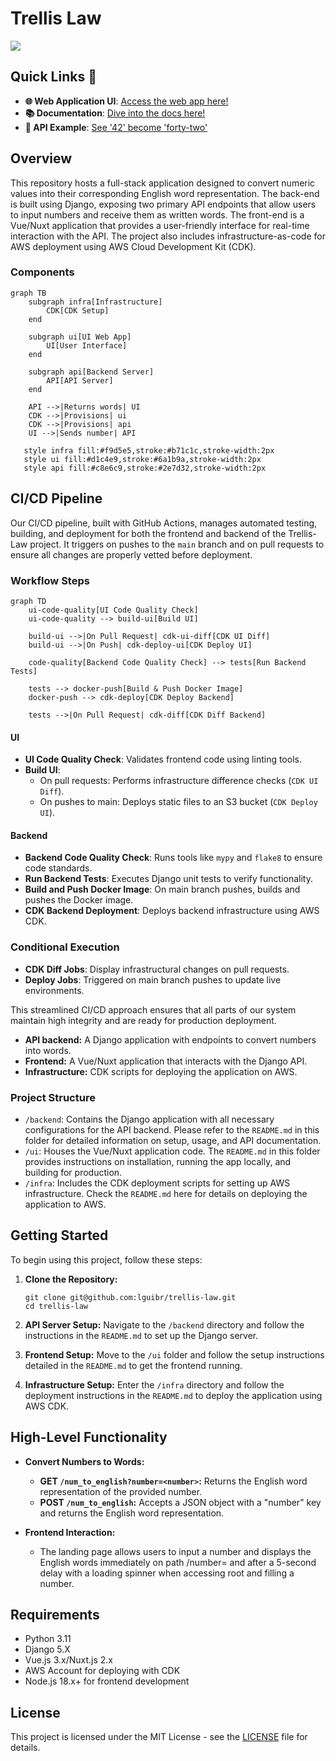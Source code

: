 # Trellis Law

![](https://github.com/lguibr/trellis-law/actions/workflows/ci.yml/badge.svg)

## Quick Links 🚀

- **🌐 Web Application UI**: [Access the web app here!](https://number2word.luisguilher.me/)
- **📚 Documentation**: [Dive into the docs here!](https://word2vector.luisguilher.me/docs)
- **🔗 API Example**: [See '42' become 'forty-two'](https://word2vector.luisguilher.me/num_to_english/42)

## Overview

This repository hosts a full-stack application designed to convert numeric values into their corresponding English word representation. The back-end is built using Django, exposing two primary API endpoints that allow users to input numbers and receive them as written words. The front-end is a Vue/Nuxt application that provides a user-friendly interface for real-time interaction with the API. The project also includes infrastructure-as-code for AWS deployment using AWS Cloud Development Kit (CDK).

### Components

```mermaid
graph TB
    subgraph infra[Infrastructure]
        CDK[CDK Setup]
    end

    subgraph ui[UI Web App]
        UI[User Interface]
    end

    subgraph api[Backend Server]
        API[API Server]
    end

    API -->|Returns words| UI
    CDK -->|Provisions| ui
    CDK -->|Provisions| api
    UI -->|Sends number| API

   style infra fill:#f9d5e5,stroke:#b71c1c,stroke-width:2px
   style ui fill:#d1c4e9,stroke:#6a1b9a,stroke-width:2px
   style api fill:#c8e6c9,stroke:#2e7d32,stroke-width:2px
```

## CI/CD Pipeline

Our CI/CD pipeline, built with GitHub Actions, manages automated testing, building, and deployment for both the frontend and backend of the Trellis-Law project. It triggers on pushes to the `main` branch and on pull requests to ensure all changes are properly vetted before deployment.

### Workflow Steps

```mermaid
graph TD
    ui-code-quality[UI Code Quality Check]
    ui-code-quality --> build-ui[Build UI]

    build-ui -->|On Pull Request| cdk-ui-diff[CDK UI Diff]
    build-ui -->|On Push| cdk-deploy-ui[CDK Deploy UI]

    code-quality[Backend Code Quality Check] --> tests[Run Backend Tests]

    tests --> docker-push[Build & Push Docker Image]
    docker-push --> cdk-deploy[CDK Deploy Backend]

    tests -->|On Pull Request| cdk-diff[CDK Diff Backend]
```

#### UI

- **UI Code Quality Check**: Validates frontend code using linting tools.
- **Build UI**:
  - On pull requests: Performs infrastructure difference checks (`CDK UI Diff`).
  - On pushes to main: Deploys static files to an S3 bucket (`CDK Deploy UI`).

#### Backend

- **Backend Code Quality Check**: Runs tools like `mypy` and `flake8` to ensure code standards.
- **Run Backend Tests**: Executes Django unit tests to verify functionality.
- **Build and Push Docker Image**: On main branch pushes, builds and pushes the Docker image.
- **CDK Backend Deployment**: Deploys backend infrastructure using AWS CDK.

### Conditional Execution

- **CDK Diff Jobs**: Display infrastructural changes on pull requests.
- **Deploy Jobs**: Triggered on main branch pushes to update live environments.

This streamlined CI/CD approach ensures that all parts of our system maintain high integrity and are ready for production deployment.

- **API backend:** A Django application with endpoints to convert numbers into words.
- **Frontend:** A Vue/Nuxt application that interacts with the Django API.
- **Infrastructure:** CDK scripts for deploying the application on AWS.

### Project Structure

- `/backend`: Contains the Django application with all necessary configurations for the API backend. Please refer to the `README.md` in this folder for detailed information on setup, usage, and API documentation.
- `/ui`: Houses the Vue/Nuxt application code. The `README.md` in this folder provides instructions on installation, running the app locally, and building for production.
- `/infra`: Includes the CDK deployment scripts for setting up AWS infrastructure. Check the `README.md` here for details on deploying the application to AWS.

## Getting Started

To begin using this project, follow these steps:

1. **Clone the Repository:**

   ```
   git clone git@github.com:lguibr/trellis-law.git
   cd trellis-law
   ```

2. **API Server Setup:**
   Navigate to the `/backend` directory and follow the instructions in the `README.md` to set up the Django server.

3. **Frontend Setup:**
   Move to the `/ui` folder and follow the setup instructions detailed in the `README.md` to get the frontend running.

4. **Infrastructure Setup:**
   Enter the `/infra` directory and follow the deployment instructions in the `README.md` to deploy the application using AWS CDK.

## High-Level Functionality

- **Convert Numbers to Words:**

  - **GET `/num_to_english?number=<number>`:** Returns the English word representation of the provided number.
  - **POST `/num_to_english`:** Accepts a JSON object with a "number" key and returns the English word representation.

- **Frontend Interaction:**
  - The landing page allows users to input a number and displays the English words immediately on path /number=<number> and after a 5-second delay with a loading spinner when accessing root and filling a number.

## Requirements

- Python 3.11
- Django 5.X
- Vue.js 3.x/Nuxt.js 2.x
- AWS Account for deploying with CDK
- Node.js 18.x+ for frontend development

## License

This project is licensed under the MIT License - see the [LICENSE](LICENSE) file for details.
